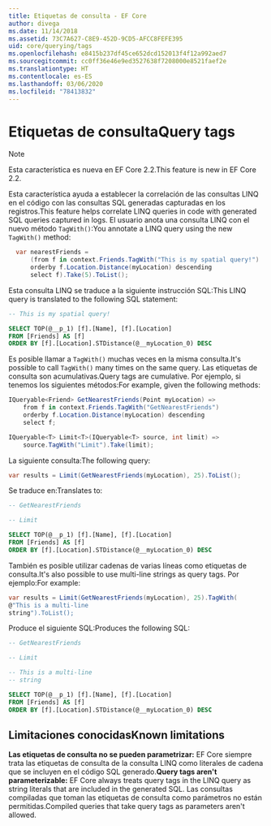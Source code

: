 ```yaml
---
title: Etiquetas de consulta - EF Core
author: divega
ms.date: 11/14/2018
ms.assetid: 73C7A627-C8E9-452D-9CD5-AFCC8FEFE395
uid: core/querying/tags
ms.openlocfilehash: e8415b237df45ce652dcd152013f4f12a992aed7
ms.sourcegitcommit: cc0ff36e46e9ed3527638f7208000e8521faef2e
ms.translationtype: HT
ms.contentlocale: es-ES
ms.lasthandoff: 03/06/2020
ms.locfileid: "78413832"
---
```

# <a name="query-tags"></a><span data-ttu-id="41bd1-102">Etiquetas de consulta</span><span class="sxs-lookup"><span data-stu-id="41bd1-102">Query tags</span></span>

> [!NOTE]
> <span data-ttu-id="41bd1-103">Esta característica es nueva en EF Core 2.2.</span><span class="sxs-lookup"><span data-stu-id="41bd1-103">This feature is new in EF Core 2.2.</span></span>

<span data-ttu-id="41bd1-104">Esta característica ayuda a establecer la correlación de las consultas LINQ en el código con las consultas SQL generadas capturadas en los registros.</span><span class="sxs-lookup"><span data-stu-id="41bd1-104">This feature helps correlate LINQ queries in code with generated SQL queries captured in logs.</span></span>
<span data-ttu-id="41bd1-105">El usuario anota una consulta LINQ con el nuevo método `TagWith()`:</span><span class="sxs-lookup"><span data-stu-id="41bd1-105">You annotate a LINQ query using the new `TagWith()` method:</span></span>

``` csharp
  var nearestFriends =
      (from f in context.Friends.TagWith("This is my spatial query!")
      orderby f.Location.Distance(myLocation) descending
      select f).Take(5).ToList();
```

<span data-ttu-id="41bd1-106">Esta consulta LINQ se traduce a la siguiente instrucción SQL:</span><span class="sxs-lookup"><span data-stu-id="41bd1-106">This LINQ query is translated to the following SQL statement:</span></span>

``` sql
-- This is my spatial query!

SELECT TOP(@__p_1) [f].[Name], [f].[Location]
FROM [Friends] AS [f]
ORDER BY [f].[Location].STDistance(@__myLocation_0) DESC
```

<span data-ttu-id="41bd1-107">Es posible llamar a `TagWith()` muchas veces en la misma consulta.</span><span class="sxs-lookup"><span data-stu-id="41bd1-107">It's possible to call `TagWith()` many times on the same query.</span></span>
<span data-ttu-id="41bd1-108">Las etiquetas de consulta son acumulativas.</span><span class="sxs-lookup"><span data-stu-id="41bd1-108">Query tags are cumulative.</span></span>
<span data-ttu-id="41bd1-109">Por ejemplo, si tenemos los siguientes métodos:</span><span class="sxs-lookup"><span data-stu-id="41bd1-109">For example, given the following methods:</span></span>

``` csharp
IQueryable<Friend> GetNearestFriends(Point myLocation) =>
    from f in context.Friends.TagWith("GetNearestFriends")
    orderby f.Location.Distance(myLocation) descending
    select f;

IQueryable<T> Limit<T>(IQueryable<T> source, int limit) =>
    source.TagWith("Limit").Take(limit);
```

<span data-ttu-id="41bd1-110">La siguiente consulta:</span><span class="sxs-lookup"><span data-stu-id="41bd1-110">The following query:</span></span>

``` csharp
var results = Limit(GetNearestFriends(myLocation), 25).ToList();
```

<span data-ttu-id="41bd1-111">Se traduce en:</span><span class="sxs-lookup"><span data-stu-id="41bd1-111">Translates to:</span></span>

``` sql
-- GetNearestFriends

-- Limit

SELECT TOP(@__p_1) [f].[Name], [f].[Location]
FROM [Friends] AS [f]
ORDER BY [f].[Location].STDistance(@__myLocation_0) DESC
```

<span data-ttu-id="41bd1-112">También es posible utilizar cadenas de varias líneas como etiquetas de consulta.</span><span class="sxs-lookup"><span data-stu-id="41bd1-112">It's also possible to use multi-line strings as query tags.</span></span>
<span data-ttu-id="41bd1-113">Por ejemplo:</span><span class="sxs-lookup"><span data-stu-id="41bd1-113">For example:</span></span>

``` csharp
var results = Limit(GetNearestFriends(myLocation), 25).TagWith(
@"This is a multi-line
string").ToList();
```

<span data-ttu-id="41bd1-114">Produce el siguiente SQL:</span><span class="sxs-lookup"><span data-stu-id="41bd1-114">Produces the following SQL:</span></span>

``` sql
-- GetNearestFriends

-- Limit

-- This is a multi-line
-- string

SELECT TOP(@__p_1) [f].[Name], [f].[Location]
FROM [Friends] AS [f]
ORDER BY [f].[Location].STDistance(@__myLocation_0) DESC
```

## <a name="known-limitations"></a><span data-ttu-id="41bd1-115">Limitaciones conocidas</span><span class="sxs-lookup"><span data-stu-id="41bd1-115">Known limitations</span></span>

<span data-ttu-id="41bd1-116">**Las etiquetas de consulta no se pueden parametrizar:** EF Core siempre trata las etiquetas de consulta de la consulta LINQ como literales de cadena que se incluyen en el código SQL generado.</span><span class="sxs-lookup"><span data-stu-id="41bd1-116">**Query tags aren't parameterizable:** EF Core always treats query tags in the LINQ query as string literals that are included in the generated SQL.</span></span>
<span data-ttu-id="41bd1-117">Las consultas compiladas que toman las etiquetas de consulta como parámetros no están permitidas.</span><span class="sxs-lookup"><span data-stu-id="41bd1-117">Compiled queries that take query tags as parameters aren't allowed.</span></span>
